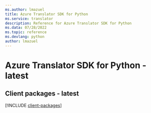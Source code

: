 ```yaml
---
ms.author: lmazuel
title: Azure Translator SDK for Python
ms.service: translator
description: Reference for Azure Translator SDK for Python
ms.data: 07/28/2022
ms.topic: reference
ms.devlang: python
author: lmazuel
---
```

# Azure Translator SDK for Python - latest

## Client packages - latest
[!INCLUDE [client-packages](translator-client-index.md)]